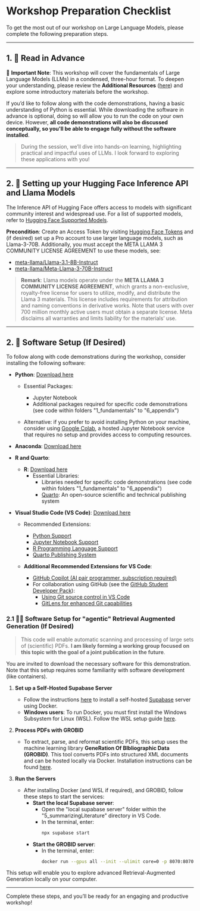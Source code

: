 # Workshop Preparation Checklist

To get the most out of our workshop on Large Language Models, please complete the following preparation steps.

---

## 1. 📖 Read in Advance

📢 **Important Note**: This workshop will cover the fundamentals of Large Language Models (LLMs) in a condensed, three-hour format. To deepen your understanding, please review the **Additional Resources** ([here](https://github.com/FennStatistics/introductory-workshop-in-LLMs/tree/main/Additional%20Resources)) and explore some introductory materials before the workshop.

If you’d like to follow along with the code demonstrations, having a basic understanding of Python is essential. While downloading the software in advance is optional, doing so will allow you to run the code on your own device. However, **all code demonstrations will also be discussed conceptually, so you'll be able to engage fully without the software installed**.

> During the session, we’ll dive into hands-on learning, highlighting practical and impactful uses of LLMs. I look forward to exploring these applications with you!



---

## 2. 📝 Setting up your Hugging Face Inference API and Llama Models

The Inference API of Hugging Face offers access to models with significant community interest and widespread use. For a list of supported models, refer to [Hugging Face Supported Models](https://huggingface.co/docs/api-inference/supported-models).

**Precondition**: Create an Access Token by visiting [Hugging Face Tokens](https://huggingface.co/settings/tokens) and (if desired) set up a Pro account to use larger language models, such as Llama-3-70B. Additionally, you must accept the META LLAMA 3 COMMUNITY LICENSE AGREEMENT to use these models, see:

- [meta-llama/Llama-3.1-8B-Instruct](https://huggingface.co/meta-llama/Llama-3.1-8B-Instruct)
- [meta-llama/Meta-Llama-3-70B-Instruct](https://huggingface.co/meta-llama/Meta-Llama-3-70B-Instruct)

> **Remark**: Llama models operate under the **META LLAMA 3 COMMUNITY LICENSE AGREEMENT**, which grants a non-exclusive, royalty-free license for users to utilize, modify, and distribute the Llama 3 materials. This license includes requirements for attribution and naming conventions in derivative works. Note that users with over 700 million monthly active users must obtain a separate license. Meta disclaims all warranties and limits liability for the materials’ use.


---

## 2. 🔧 Software Setup (If Desired)

To follow along with code demonstrations during the workshop, consider installing the following software:

- **Python**: [Download here](https://www.python.org/downloads/)
  - Essential Packages:
    - Jupyter Notebook
    - Additional packages required for specific code demonstrations (see code within folders "1_fundamentals" to "6_appendix")

  - Alternative: if you prefer to avoid installing Python on your machine, consider using [Google Colab](https://colab.google/), a hosted Jupyter Notebook service that requires no setup and provides access to computing resources.

- **Anaconda**: [Download here](https://www.anaconda.com/download)

- **R and Quarto**:
  - **R**: [Download here](https://posit.co/download/rstudio-desktop/)
    - Essential Libraries:
      - Libraries needed for specific code demonstrations (see code within folders "1_fundamentals" to "6_appendix")
      - [Quarto](https://quarto.org/): An open-source scientific and technical publishing system

- **Visual Studio Code (VS Code)**: [Download here](https://code.visualstudio.com/)
  - Recommended Extensions:
    - [Python Support](https://marketplace.visualstudio.com/items?itemName=ms-python.python)
    - [Jupyter Notebook Support](https://marketplace.visualstudio.com/items?itemName=ms-toolsai.jupyter)
    - [R Programming Language Support](https://marketplace.visualstudio.com/items?itemName=REditorSupport.r)
    - [Quarto Publishing System](https://marketplace.visualstudio.com/items?itemName=quarto.quarto)

  - **Additional Recommended Extensions for VS Code**:
    - [GitHub Copilot (AI pair programmer, subscription required)](https://marketplace.visualstudio.com/items?itemName=GitHub.copilot-chat)
    - For collaboration using GitHub (see the [GitHub Student Developer Pack](https://education.github.com/pack)):
      - [Using Git source control in VS Code](https://code.visualstudio.com/docs/sourcecontrol/overview)
      - [GitLens for enhanced Git capabilities](https://marketplace.visualstudio.com/items?itemName=eamodio.gitlens)


### 2.1 🔧🔧 Software Setup for "agentic" Retrieval Augmented Generation (If Desired)

> This code will enable automatic scanning and processing of large sets of (scientific) PDFs. **I am likely forming a working group focused on this topic with the goal of a joint publication in the future**.

You are invited to download the necessary software for this demonstration. Note that this setup requires some familiarity with software development (like containers).

1. **Set up a Self-Hosted Supabase Server**
   - Follow the instructions [here](https://supabase.com/docs/guides/self-hosting/docker) to install a self-hosted [Supabase](https://supabase.com/) server using Docker.
    - **Windows users**: To run Docker, you must first install the Windows Subsystem for Linux (WSL). Follow the WSL setup guide [here](https://learn.microsoft.com/en-us/windows/wsl/install).

2. **Process PDFs with GROBID**
   - To extract, parse, and reformat scientific PDFs, this setup uses the machine learning library **GeneRation Of BIbliographic Data (GROBID)**. This tool converts PDFs into structured XML documents and can be hosted locally via Docker. Installation instructions can be found [here](https://grobid.readthedocs.io/en/latest/Grobid-docker/#grobid-and-docker-containers).

3. **Run the Servers**
   - After installing Docker (and WSL if required), and GROBID, follow these steps to start the services:
     - **Start the local Supabase server**:
       - Open the "local supabase server" folder within the "5_summarizingLiterature" directory in VS Code.
       - In the terminal, enter:  
         ```bash
         npx supabase start
         ```
     - **Start the GROBID server**:
       - In the terminal, enter:  
         ```bash
         docker run --gpus all --init --ulimit core=0 -p 8070:8070 grobid/grobid:0.8.1
         ```

This setup will enable you to explore advanced Retrieval-Augmented Generation locally on your computer.
   

---

Complete these steps, and you’ll be ready for an engaging and productive workshop!
